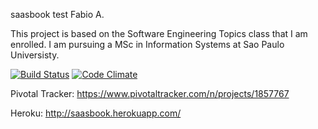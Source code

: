 saasbook test
Fabio A.


This project is based on the Software Engineering Topics class that I am enrolled.
I am pursuing a MSc in Information Systems at Sao Paulo Universisty.


[![Build Status](https://travis-ci.org/andreolli/saasbook.svg?branch=master)](https://travis-ci.org/andreolli/saasbook) 
[![Code Climate](https://codeclimate.com/github/andreolli/saasbook/badges/gpa.svg)](https://codeclimate.com/github/andreolli/saasbook) 


Pivotal Tracker: https://www.pivotaltracker.com/n/projects/1857767

Heroku: http://saasbook.herokuapp.com/